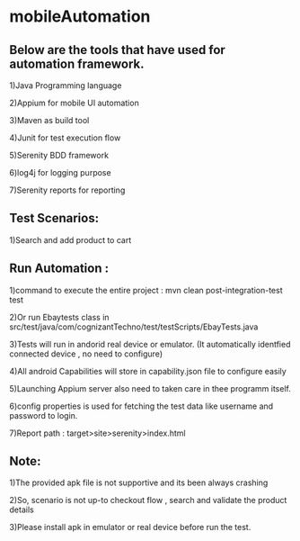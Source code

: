 # mobileAutomation

## Below are the tools that have used for automation framework.

1)Java Programming language

2)Appium for mobile UI automation

3)Maven as build tool

4)Junit for test execution flow

5)Serenity BDD framework

6)log4j for logging purpose

7)Serenity reports for reporting

## Test Scenarios:

1)Search and add product to cart


## Run Automation :

1)command to execute the entire project :   mvn clean post-integration-test test

2)Or run Ebaytests class in src/test/java/com/cognizantTechno/test/testScripts/EbayTests.java

3)Tests will run in andorid real device or emulator. (It automatically identfied connected device , no need to configure)

4)All android Capabilities will store in capability.json file to configure easily

5)Launching Appium server also need to taken care in thee programm itself. 

6)config properties is used for fetching the test data like username and password to login.

7)Report path : target>site>serenity>index.html

## Note:

1)The provided apk file is not supportive and its been always crashing

2)So, scenario is not up-to checkout flow , search and validate the product details

3)Please install apk in emulator or real device before run the test.
